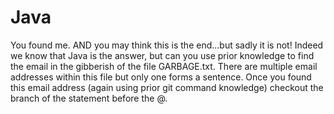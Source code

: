 # Java
You found me. 
AND you may think this is the end...but sadly it is not! 
Indeed we know that Java is the answer, but can you use prior knowledge to find the email in the gibberish of the file GARBAGE.txt. 
There are multiple email addresses within this file but only one forms a sentence.
Once you found this email address (again using prior git command knowledge) checkout the branch of the statement before the @.
